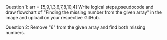 Question 1: arr = [5,9,1,3,6,7,8,10,4]
Write logical steps,pseudocode and draw flowchart of "Finding the missing number from the given array" in the image and upload on your respective GitHub.

Question 2: Remove "6" from the given array and find both missing numbers.
